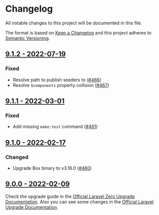 # Changelog

All notable changes to this project will be documented in this file.

The format is based on [Keep a Changelog](https://keepachangelog.com) and this project adheres to [Semantic Versioning](https://semver.org).

## [9.1.2 - 2022-07-19](https://github.com/laravel-zero/framework/compare/v9.1.1...v9.1.2)

### Fixed
- Resolve path to publish seeders to ([#466](https://github.com/laravel-zero/framework/pull/466))
- Resolve `$components` property collision ([#467](https://github.com/laravel-zero/framework/pull/467))

## [9.1.1 - 2022-03-01](https://github.com/laravel-zero/framework/compare/v9.1.0...v9.1.1)

### Fixed
- Add missing `make:test` command ([#461](https://github.com/laravel-zero/framework/pull/461))

## [9.1.0 - 2022-02-17](https://github.com/laravel-zero/framework/compare/v9.0.0...v9.1.0)

### Changed
- Upgrade Box binary to v3.16.0 ([#460](https://github.com/laravel-zero/framework/pull/460))

## [9.0.0 - 2022-02-09](https://github.com/laravel-zero/framework/releases/tag/v9.0.0)

Check the upgrade guide in the [Official Laravel Zero Upgrade Documentation](https://laravel-zero.com/docs/upgrade#upgrade-9.0.0). Also you can see some changes in the [Official Laravel Upgrade Documentation](https://laravel.com/docs/9.x/upgrade).
